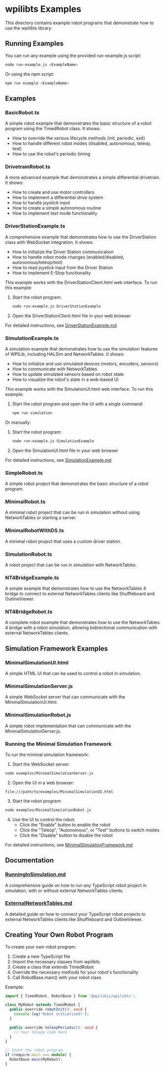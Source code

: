 # wpilibts Examples

This directory contains example robot programs that demonstrate how to use the wpilibts library.

## Running Examples

You can run any example using the provided run-example.js script:

```bash
node run-example.js <ExampleName>
```

Or using the npm script:

```bash
npm run example <ExampleName>
```

## Examples

### BasicRobot.ts

A simple robot example that demonstrates the basic structure of a robot program using the TimedRobot class. It shows:

- How to override the various lifecycle methods (init, periodic, exit)
- How to handle different robot modes (disabled, autonomous, teleop, test)
- How to use the robot's periodic timing

### DrivetrainRobot.ts

A more advanced example that demonstrates a simple differential drivetrain. It shows:

- How to create and use motor controllers
- How to implement a differential drive system
- How to handle joystick input
- How to create a simple autonomous routine
- How to implement test mode functionality

### DriverStationExample.ts

A comprehensive example that demonstrates how to use the DriverStation class with WebSocket integration. It shows:

- How to initialize the Driver Station communication
- How to handle robot mode changes (enabled/disabled, autonomous/teleop/test)
- How to read joystick input from the Driver Station
- How to implement E-Stop functionality

This example works with the DriverStationClient.html web interface. To run this example:

1. Start the robot program:
   ```bash
   node run-example.js DriverStationExample
   ```

2. Open the DriverStationClient.html file in your web browser

For detailed instructions, see [DriverStationExample.md](./DriverStationExample.md)

### SimulationExample.ts

A simulation example that demonstrates how to use the simulation features of WPILib, including HALSim and NetworkTables. It shows:

- How to initialize and use simulated devices (motors, encoders, sensors)
- How to communicate with NetworkTables
- How to update simulated sensors based on robot state
- How to visualize the robot's state in a web-based UI

This example works with the SimulationUI.html web interface. To run this example:

1. Start the robot program and open the UI with a single command:
   ```bash
   npm run simulation
   ```

Or manually:

1. Start the robot program:
   ```bash
   node run-example.js SimulationExample
   ```

2. Open the SimulationUI.html file in your web browser

For detailed instructions, see [SimulationExample.md](./SimulationExample.md)

### SimpleRobot.ts

A simple robot project that demonstrates the basic structure of a robot program.

### MinimalRobot.ts

A minimal robot project that can be run in simulation without using NetworkTables or starting a server.

### MinimalRobotWithDS.ts

A minimal robot project that uses a custom driver station.

### SimulationRobot.ts

A robot project that can be run in simulation with NetworkTables.

### NT4BridgeExample.ts

A simple example that demonstrates how to use the NetworkTables 4 bridge to connect to external NetworkTables clients like Shuffleboard and OutlineViewer.

### NT4BridgeRobot.ts

A complete robot example that demonstrates how to use the NetworkTables 4 bridge with a robot simulation, allowing bidirectional communication with external NetworkTables clients.

## Simulation Framework Examples

### MinimalSimulationUI.html

A simple HTML UI that can be used to control a robot in simulation.

### MinimalSimulationServer.js

A simple WebSocket server that can communicate with the MinimalSimulationUI.html.

### MinimalSimulationRobot.js

A simple robot implementation that can communicate with the MinimalSimulationServer.js.

### Running the Minimal Simulation Framework

To run the minimal simulation framework:

1. Start the WebSocket server:

```bash
node examples/MinimalSimulationServer.js
```

2. Open the UI in a web browser:

```
file:///path/to/examples/MinimalSimulationUI.html
```

3. Start the robot program:

```bash
node examples/MinimalSimulationRobot.js
```

4. Use the UI to control the robot:
   - Click the "Enable" button to enable the robot
   - Click the "Teleop", "Autonomous", or "Test" buttons to switch modes
   - Click the "Disable" button to disable the robot

For detailed instructions, see [MinimalSimulationFramework.md](./MinimalSimulationFramework.md)

## Documentation

### [RunningInSimulation.md](./RunningInSimulation.md)

A comprehensive guide on how to run any TypeScript robot project in simulation, with or without external NetworkTables clients.

### [ExternalNetworkTables.md](./ExternalNetworkTables.md)

A detailed guide on how to connect your TypeScript robot projects to external NetworkTables clients like Shuffleboard and OutlineViewer.

## Creating Your Own Robot Program

To create your own robot program:

1. Create a new TypeScript file
2. Import the necessary classes from wpilibts
3. Create a class that extends TimedRobot
4. Override the necessary methods for your robot's functionality
5. Call RobotBase.main() with your robot class

Example:

```typescript
import { TimedRobot, RobotBase } from '@wpilibjs/wpilibts';

class MyRobot extends TimedRobot {
  public override robotInit(): void {
    console.log('Robot initialized!');
  }

  public override teleopPeriodic(): void {
    // Your teleop code here
  }
}

// Start the robot program
if (require.main === module) {
  RobotBase.main(MyRobot);
}
```
